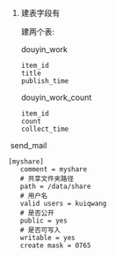 1. 建表字段有

   建两个表: 

   douyin_work

   ```
   item_id
   title
   publish_time
   ```

   

   douyin_work_count

   ```
   item_id
   count
   collect_time
   ```

   

​	  send_mail

```
[myshare]
   comment = myshare
   # 共享文件夹路径
   path = /data/share
   # 用户名
   valid users = kuiqwang
   # 是否公开
   public = yes
   # 是否可写入
   writable = yes
   create mask = 0765

```

